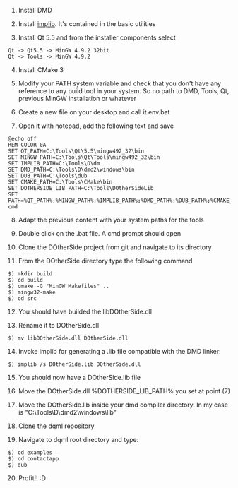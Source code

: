 1) Install DMD

2) Install [implib](http://www.digitalmars.com/download/freecompiler.html). 
It's contained in the basic utilities

3) Install Qt 5.5 and from the installer components select
```
Qt -> Qt5.5 -> MinGW 4.9.2 32bit
Qt -> Tools -> MinGW 4.9.2
```

4) Install CMake 3

5)  Modify your PATH system variable and check that you don't have any reference to any build tool in your system.
   So no path to DMD, Tools, Qt, previous MinGW installation or whatever

6)  Create a new file on your desktop and call it env.bat

7)  Open it with notepad, add the following text and save
```
@echo off
REM COLOR 0A
SET QT_PATH=C:\Tools\Qt\5.5\mingw492_32\bin
SET MINGW_PATH=C:\Tools\Qt\Tools\mingw492_32\bin
SET IMPLIB_PATH=C:\Tools\D\dm
SET DMD_PATH=C:\Tools\D\dmd2\windows\bin
SET DUB_PATH=C:\Tools\dub
SET CMAKE_PATH=C:\Tools\CMake\bin
SET DOTHERSIDE_LIB_PATH=C:\Tools\DOtherSideLib
SET PATH=%QT_PATH%;%MINGW_PATH%;%IMPLIB_PATH%;%DMD_PATH%;%DUB_PATH%;%CMAKE_PATH%;%DOTHERSIDE_LIB_PATH%;%PATH%
cmd
```

8) Adapt the previous content with your system paths for the tools

9) Double click on the .bat file. A cmd prompt should open

10) Clone the DOtherSide project from git and navigate to its directory 

11) From the DOtherSide directory type the following command
```
$) mkdir build
$) cd build
$) cmake -G "MinGW Makefiles" ..
$) mingw32-make
$) cd src
```

12) You should have builded the libDOtherSide.dll

13) Rename it to DOtherSide.dll 
```
$) mv libDOtherSide.dll DOtherSide.dll
```

14) Invoke implib for generating a .lib file compatible with the DMD linker:
```
$) implib /s DOtherSide.lib DOtherSide.dll
```

15) You should now have a DOtherSide.lib file

16) Move the DOtherSide.dll %DOTHERSIDE_LIB_PATH% you set at point (7)

17) Move the DOtherSide.lib inside your dmd compiler directory. In my case is "C:\Tools\D\dmd2\windows\lib" 

18) Clone the dqml repository

19) Navigate to dqml root directory and type:
```
$) cd examples
$) cd contactapp
$) dub
```

20) Profit!! :D
